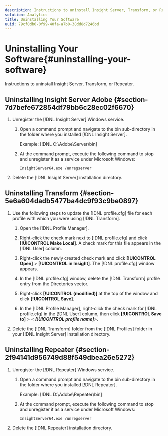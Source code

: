 ```yaml
---
description: Instructions to uninstall Insight Server, Transform, or Repeater.
solution: Analytics
title: Uninstalling Your Software
uuid: 79cf0db6-0f99-40fa-a7b0-38dd8d7246bd
---
```


# Uninstalling Your Software{#uninstalling-your-software}

Instructions to uninstall Insight Server, Transform, or Repeater.

## Uninstalling Insight Server Adobe {#section-7d7befe672854df79bb6c28ec02f6670}

1. Unregister the [!DNL Insight Server] Windows service.

    1. Open a command prompt and navigate to the bin sub-directory in the folder where you installed [!DNL Insight Server].

       Example: [!DNL C:\Adobe\Server\bin] 
    
    1. At the command prompt, execute the following command to stop and unregister it as a service under Microsoft Windows:     
    
       ```    
       InsightServer64.exe /unregserver
       ```

1. Delete the [!DNL Insight Server] installation directory.

## Uninstalling Transform {#section-5e6a604dadb5477ba4dc9f93c9be0897}

1. Use the following steps to update the [!DNL profile.cfg] file for each profile with which you were using [!DNL Transform].

    1. Open the [!DNL Profile Manager]. 
    1. Right-click the check mark next to [!DNL profile.cfg] and click **[!UICONTROL Make Local]**. A check mark for this file appears in the [!DNL User] column. 
    
    1. Right-click the newly created check mark and click **[!UICONTROL Open]** > **[!UICONTROL in Insight]**. The [!DNL profile.cfg] window appears. 
    
    1. In the [!DNL profile.cfg] window, delete the [!DNL Transform] profile entry from the Directories vector. 
    
    1. Right-click **[!UICONTROL (modified)]** at the top of the window and click **[!UICONTROL Save]**. 
    
    1. In the [!DNL Profile Manager], right-click the check mark for [!DNL profile.cfg] in the [!DNL User] column, then click **[!UICONTROL Save to]** > *< **[!UICONTROL profile name]**>*.

1. Delete the [!DNL Transform] folder from the [!DNL Profiles] folder in your [!DNL Insight Server] installation directory.

## Uninstalling Repeater {#section-2f94141d956749d88f549dbea26e5272}

1. Unregister the [!DNL Repeater] Windows service.

    1. Open a command prompt and navigate to the bin sub-directory in the folder where you installed [!DNL Repeater].

       Example: [!DNL D:\Adobe\Repeater\bin] 
    
    1. At the command prompt, execute the following command to stop and unregister it as a service under Microsoft Windows:     
    
       ```    
       InsightServer64.exe /unregserver
       ```

1. Delete the [!DNL Repeater] installation directory.

